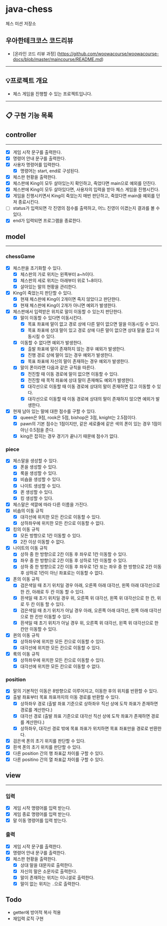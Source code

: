 # java-chess

체스 미션 저장소

## 우아한테크코스 코드리뷰

- [온라인 코드 리뷰 과정] (https://github.com/woowacourse/woowacourse-docs/blob/master/maincourse/README.md)

---

## 💡프로젝트 개요
- 체스 게임을 진행할 수 있는 프로젝트입니다.
---


## 📋 구현 기능 목록

## controller

---

- [x] 게임 시작 문구를 출력한다.
- [x] 명령어 안내 문구를 출력한다.
- [x] 사용자 명령어를 입력한다.
  - [x] 명령어는 start, end로 구성된다.
- [x] 체스판 현황을 출력한다.
- [x] 체스판에 King이 모두 살아있는지 확인하고, 죽었다면 main으로 예외를 던진다.
- [x] 체스판에 King이 모두 살아있다면, 사용자의 입력을 받아 체스 게임을 진행시킨다.
- [x] 게임을 진행시키면서 King이 죽었는지 매번 판단하고, 죽었다면 main을 예외를 던져 종료시킨다.
- [ ] status가 입력되면 각 진영의 점수를 출력하고, 어느 진영이 이겼는지 결과를 볼 수 있다.
- [x] end가 입력되면 프로그램을 종료한다.

## model

---
### chessGame
- [x] 체스판을 초기화할 수 있다.
  - [x] 체스판의 가로 위치는 왼쪽부터 a~h이다.
  - [x] 체스판의 세로 위치는 아래부터 위로 1~8이다.
  - [x] 살아있는 말의 현황을 관리한다.
- [x] King이 죽었는지 판단할 수 있다.
  - [x] 현재 체스판에 King이 2개이면 죽지 않았다고 판단한다.
  - [x] 현재 체스판에 King이 2개가 아니면 예외가 발생한다.
- [x] 체스판에서 입력받은 위치로 말이 이동할 수 있는지 판단한다.
  - [x] 말이 이동할 수 있다면 이동시킨다.
    - [x] 목표 좌표에 말이 없고 경로 상에 다른 말이 없으면 말을 이동시킬 수 있다.
    - [x] 목표 좌표에 상대 말이 있고 경로 상에 다른 말이 없으면 상대 말을 잡고 이동시킬 수 있다.
  - [x] 이동할 수 없다면 예외가 발생한다.
    - [x] 출발 좌표에 말이 존재하지 않는 경우 예외가 발생한다.
    - [x] 진행 경로 상에 말이 있는 경우 예외가 발생한다.
    - [x] 목표 좌표에 자신의 말이 존재하는 경우 예외가 발생한다.
  - [x] 말이 폰이라면 다음과 같은 규칙을 따른다.
    - [x] 전진할 때 이동 경로에 말이 없으면 이동할 수 있다.
    - [x] 전진할 때 목적 좌표에 상대 말이 존재해도 예외가 발생한다.
    - [x] 대각선으로 이동할 때 이동 경로에 상대의 말이 존재하면 잡고 이동할 수 있다.
    - [x] 대각선으로 이동할 때 이동 경로에 상대의 말이 존재하지 않으면 예외가 발생한다.
- [x] 현재 남아 있는 말에 대한 점수를 구할 수 있다.
  - [x] queen은 9점, rook은 5점, bishop은 3점, knight는 2.5점이다.
  - [x] pawn의 기본 점수는 1점이지만, 같은 세로줄에 같은 색의 폰이 있는 경우 1점이 아닌 0.5점을 준다.
  - [x] king은 잡히는 경우 경기가 끝나기 때문에 점수가 없다.

### piece
- [x] 체스말을 생성할 수 있다.
  - [x] 폰을 생성할 수 있다.
  - [x] 룩을 생성할 수 있다.
  - [x] 비숍을 생성할 수 있다.
  - [x] 나이트 생성할 수 있다.
  - [x] 퀸 생성할 수 있다.
  - [x] 킹 생성할 수 있다.
- [x] 체스말은 색깔에 따라 다른 이름을 가진다.
- [x] 비숍의 이동 규칙
  - [x] 대각선에 위치한 모든 칸으로 이동할 수 있다.
  - [x] 상하좌우에 위치한 모든 칸으로 이동할 수 없다.
- [x] 킹의 이동 규칙
  - [x] 모든 방향으로 1칸 이동할 수 있다.
  - [x] 2칸 이상 이동할 수 없다.
- [x] 나이트의 이동 규칙
  - [x] 상하 중 한 방향으로 2칸 이동 후 좌우로 1칸 이동할 수 있다.
  - [x] 좌우 중 한 방향으로 2칸 이동 후 상하로 1칸 이동할 수 있다.
  - [x] 상하 중 한 방향으로 2칸 이동 후 좌우로 1칸 또는 좌우 중 한 방향으로 2칸 이동 후 상하로 1칸이 아닌 좌표로는 이동할 수 없다.
- [x] 폰의 이동 규칙
  - [x] 검은색일 때 초기 위치일 경우 아래, 오른쪽 아래 대각선, 왼쪽 아래 대각선으로 한 칸, 아래로 두 칸 이동 할 수 있다.
  - [x] 흰색일 때 초기 위치일 경우 위, 오른쪽 위 대각선, 왼쪽 위 대각선으로 한 칸, 위로 두 칸 이동 할 수 있다.
  - [x] 검은색일 때 초기 위치가 아닐 경우 아래, 오른쪽 아래 대각선, 왼쪽 아래 대각선으로 한 칸만 이동할 수 있다.
  - [x] 흰색일 때 초기 위치가 아닐 경우 위, 오른쪽 위 대각선, 왼쪽 위 대각선으로 한 칸만 이동할 수 있다.
- [x] 퀸의 이동 규칙
  - [x] 상하좌우에 위치한 모든 칸으로 이동할 수 있다.
  - [x] 대각선에 위치한 모든 칸으로 이동할 수 있다.
- [x] 룩의 이동 규칙
  - [x] 상하좌우에 위치한 모든 칸으로 이동할 수 있다.
  - [x] 대각선에 위치한 모든 칸으로 이동할 수 없다.

### position
- [x] 말의 기본적인 이동은 8방향으로 이루어지고, 이동한 후의 위치를 반환할 수 있다.
- [x] 출발 좌표부터 목표 좌표까지의 이동 경로를 반환할 수 있다.
  - [x] 상하좌우 경로 (출발 좌표 기준으로 상하좌우 직선 상에 도착 좌표가 존재하면 경로를 계산한다.)
  - [x] 대각선 경로 (출발 좌표 기준으로 대각선 직선 상에 도착 좌표가 존재하면 경로를 계산한다.)
  - [x] 상하좌우, 대각선 경로 밖에 목표 좌표가 위치하면 목표 좌표만을 경로로 반환한다.
- [x] 검은색 폰의 초기 위치를 판단할 수 있다.
- [x] 흰색 폰의 초기 위치를 판단할 수 있다.
- [x] 다른 position 간의 행 좌표값 차이를 구할 수 있다.
- [x] 다른 positino 간의 열 좌표값 차이를 구할 수 있다.

## view

---

### 입력
- [x] 게임 시작 명령어를 입력 받는다.
- [x] 게임 종료 명령어를 입력 받는다.
- [x] 말 이동 명령어를 입력 받는다.

### 출력
- [x] 게임 시작 문구를 출력한다.
- [x] 명령어 안내 문구를 출력한다.
- [x] 체스판 현황을 출력한다.
  - [x] 상대 말을 대문자로 출력한다.
  - [x] 자신의 말은 소문자로 출력한다.
  - [x] 말이 존재하는 위치는 이니셜로 출력한다.
  - [x] 말이 없는 위치는 `.`으로 출력한다.

## Todo
- getter에 방어적 복사 적용
- 재입력 로직 구현